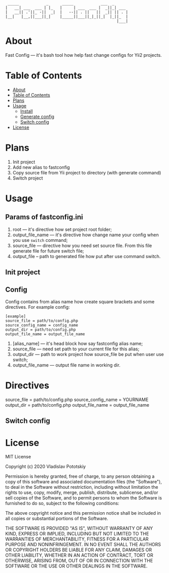 ```
 _____            _      _____            ___  _      
|   __| ___  ___ | |_   |     | ___  ___ |  _||_| ___ 
|   __|| .'||_ -||  _|  |   --|| . ||   ||  _|| || . |
|__|   |__,||___||_|    |_____||___||_|_||_|  |_||_  |
                                                 |___|
```

About
=====

Fast Config — it's bash tool how help fast change configs for Yii2 projects.

Table of Contents
=================

<!--ts-->
* [About](#about)
* [Table of Contents](#table-of-contents)
* [Plans](#plans)
* [Usage](#usage)
  * [Install](#install)
  * [Generate config](#generate-config)
  * [Switch config](#switch-config)
* [License](#license)
<!--te-->

Plans
=====
1. Init project
2. Add new alias to fastconfig
3. Copy source file from Yii project to directory (with generate command)
4. Switch project


Usage
=====

Params of fastconfig.ini
------------------------
1. root — it's directive how set project root folder;  
2. output_file_name — it's directive how change name your config when you use `switch` command;  
3. source_file — directive how you need set source file. From this file generate file for future switch file;  
4. output_file – path to generated file how put after use command switch.  


Init project
------------


Config
---------------
Config contains from alias name how create square brackets and some directives.
For example config:
```
[example]
source_file = path/to/config.php
source_config_name = config_name
output_dir = path/to/config.php
output_file_name = output_file_name
```

1. [alias_name] — it's head block how say fastconfig alias name;
2. source_file — need set path to your current file for this alias;
3. output_dir — path to work project how source_file be put when user use switch;
4. output_file_name — output file name in working dir.


Directives
==========

source_file = path/to/config.php
source_config_name = YOURNAME
output_dir = path/to/config.php
output_file_name = output_file_name

Switch config
-------------

License
=======
MIT License

Copyright (c) 2020 Vladislav Pototskiy

Permission is hereby granted, free of charge, to any person obtaining a copy
of this software and associated documentation files (the "Software"), to deal
in the Software without restriction, including without limitation the rights
to use, copy, modify, merge, publish, distribute, sublicense, and/or sell
copies of the Software, and to permit persons to whom the Software is
furnished to do so, subject to the following conditions:

The above copyright notice and this permission notice shall be included in all
copies or substantial portions of the Software.

THE SOFTWARE IS PROVIDED "AS IS", WITHOUT WARRANTY OF ANY KIND, EXPRESS OR
IMPLIED, INCLUDING BUT NOT LIMITED TO THE WARRANTIES OF MERCHANTABILITY,
FITNESS FOR A PARTICULAR PURPOSE AND NONINFRINGEMENT. IN NO EVENT SHALL THE
AUTHORS OR COPYRIGHT HOLDERS BE LIABLE FOR ANY CLAIM, DAMAGES OR OTHER
LIABILITY, WHETHER IN AN ACTION OF CONTRACT, TORT OR OTHERWISE, ARISING FROM,
OUT OF OR IN CONNECTION WITH THE SOFTWARE OR THE USE OR OTHER DEALINGS IN THE
SOFTWARE.